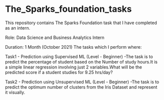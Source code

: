# The_Sparks_foundation_tasks
This repository contains The Sparks Foundation task that I have completed as an intern.

Role: Data Science and Business Analytics Intern

Duration: 1 Month (October 2021)
The tasks which I perform where:

Task1 - Prediction using Supervised ML (Level - Beginner)
-The task is to predict the percentage of student based on the Number of study hours.It is a simple linear regression involving just 2 variables.What will be the predicted score if a student studies for 9.25 hrs/day?

Task2 - Prediction using Unsupervised ML (Level - Beginner)
-The task is to predict the optimum number of clusters from the Iris Dataset and represent it visually.


